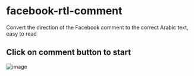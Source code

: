 # facebook-rtl-comment
Convert the direction of the Facebook comment to the correct Arabic text, easy to read
## Click on comment button to start 

![image](https://user-images.githubusercontent.com/42983220/142870205-6336fdd1-ebf3-4746-8827-2e6b39ce3291.png)

